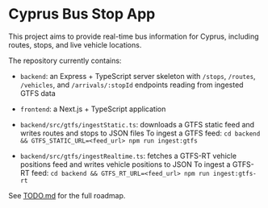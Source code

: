 # Cyprus Bus Stop App

This project aims to provide real-time bus information for Cyprus, including routes, stops, and live vehicle locations.

The repository currently contains:

- `backend`: an Express + TypeScript server skeleton with `/stops`, `/routes`, `/vehicles`, and `/arrivals/:stopId` endpoints reading from ingested GTFS data
- `frontend`: a Next.js + TypeScript application

- `backend/src/gtfs/ingestStatic.ts`: downloads a GTFS static feed and writes routes and stops to JSON files
To ingest a GTFS feed: `cd backend && GTFS_STATIC_URL=<feed_url> npm run ingest:gtfs`

- `backend/src/gtfs/ingestRealtime.ts`: fetches a GTFS-RT vehicle positions feed and writes vehicle positions to JSON
To ingest a GTFS-RT feed: `cd backend && GTFS_RT_URL=<feed_url> npm run ingest:gtfs-rt`

See [TODO.md](TODO.md) for the full roadmap.
